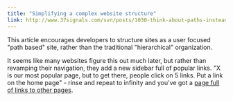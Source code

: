 ```yaml
---
title: "Simplifying a complex website structure"
link: http://www.37signals.com/svn/posts/1030-think-about-paths-instead-of-hierarchies
---
```


This article encourages developers to structure sites as a user focused "path based" site, rather than the traditional "hierarchical" organization.

It seems like many websites figure this out much later, but rather than revamping their navigation, they add a new sidebar full of popular links. "X is our most popular page, but to get there, people click on 5 links. Put a link on the home page" - rinse and repeat to infinity and you've got a [page full of links to other pages](http://store.apple.com/).